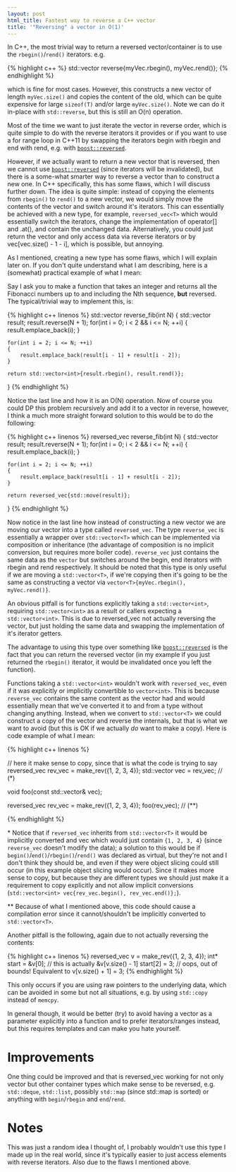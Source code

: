 ```yaml
---
layout: post
html_title: Fastest way to reverse a C++ vector
title: '"Reversing" a vector in O(1)'
---
```


In C++, the most trivial way to return a reversed vector/container is to use the `rbegin()`/`rend()` iterators. e.g.

{% highlight c++ %}
std::vector<int> reverse{myVec.rbegin(), myVec.rend()};
{% endhighlight %}

which is fine for most cases. However, this constructs a new vector of length `myVec.size()` and copies the content of the old, which can be quite expensive for large `sizeof(T)` and/or large `myVec.size()`. Note we can do it in-place with `std::reverse`, but this is still an O(n) operation.

Most of the time we want to just iterate the vector in reverse order, which is quite simple to do with the reverse iterators it provides or if you want to use a for range loop in C++11 by swapping the iterators begin with rbegin and end with rend, e.g. with [`boost::reversed`](boost_reversed).

However, if we actually want to return a new vector that is reversed, then we cannot use [`boost::reversed`](boost_reversed) (since iterators will be invalidated), but there is a some-what smarter way to reverse a vector than to construct a new one. In C++ specifically, this has some flaws, which I will discuss further down. The idea is quite simple: instead of copying the elements from `rbegin()` to `rend()` to a new vector, we would simply move the contents of the vector and switch around it's iterators. This can essentially be achieved
with a new type, for example, `reversed_vec<T>` which would essentially switch the iterators, change the implementation of operator[] and .at(), and contain the unchanged data. Alternatively, you could just return the vector and only access data via reverse iterators or by vec[vec.size() - 1 - i], which is possible, but annoying.

As I mentioned, creating a new type has some flaws, which I will explain later on. If you don't quite understand what I am describing, here is a (somewhat) practical example of what I mean:

Say I ask you to make a function that takes an integer and returns all the Fibonacci numbers up to and including the Nth sequence, __but__ reversed. The typical/trivial way to implement this, is:

{% highlight c++ linenos %}
std::vector<int> reverse_fib(int N)
{
    std::vector<int> result;
    result.reverse(N + 1);
    for(int i = 0; i < 2 && i <= N; ++i)
    {
        result.emplace_back(i);
    }

    for(int i = 2; i <= N; ++i)
    {
        result.emplace_back(result[i - 1] + result[i - 2]);
    }

    return std::vector<int>{result.rbegin(), result.rend()};
}
{% endhighlight %}

Notice the last line and how it is an O(N) operation. Now of course you could DP this problem recursively and add it to a vector in reverse, however, I think a much more straight forward solution to this would be to do the following:

{% highlight c++ linenos %}
reversed_vec<int> reverse_fib(int N)
{
    std::vector<int> result;
    result.reverse(N + 1);
    for(int i = 0; i < 2 && i <= N; ++i)
    {
        result.emplace_back(i);
    }

    for(int i = 2; i <= N; ++i)
    {
        result.emplace_back(result[i - 1] + result[i - 2]);     
    }

    return reversed_vec{std::move(result)};
}
{% endhighlight %}

Now notice in the last line how instead of constructing a new vector we are moving our vector into a type called `reversed_vec`. The type `reverse_vec` is essentially a wrapper over `std::vector<T>` which can be implemented via composition or inheritance (the advantage of composition is no implicit conversion, but requires more boiler code). `reverse_vec` just contains the same data as the `vector` but switches around the begin, end iterators with rbegin and rend respectively. It should be noted
that this type is only useful if we are moving a `std::vector<T>`, if we're copying then it's going to be the same as constructing a vector via `vector<T>{myVec.rbegin(), myVec.rend()}`.

An obvious pitfall is for functions explicitly taking a `std::vector<int>`, requiring `std::vector<int>` as a result or callers expecting a `std::vector<int>`. This is due to reversed_vec not actually reversing the vector, but just holding the same data and swapping the implementation of it's iterator getters.

The advantage to using this type over something like [`boost::reversed`](boost_reversed) is the fact that you can return the reversed vector (in my example if you just returned the `rbegin()` iterator, it would be invalidated once you left the function).

Functions taking a `std::vector<int>` wouldn't work with `reversed_vec`, even if it was explicitly or implicitly convertible to `vector<int>`. This is because `reverse_vec` contains the same content as the vector had and would essentially mean that we've converted it to and from a type without changing anything. Instead, when we convert to `std::vector<T>` we could construct a copy of the vector and reverse the internals, but that is what we want to avoid (but this is OK if we actually *do* want to make a copy). Here is code example of what I mean:

{% highlight c++ linenos %}

// here it make sense to copy, since that is what the code is trying to say
reversed_vec rev_vec = make_rev({1, 2, 3, 4});
std::vector<int> vec = rev_vec; // (*)


void foo(const std::vector<int>& vec);

reversed_vec rev_vec = make_rev({1, 2, 3, 4});
foo(rev_vec); // (**)

{% endhighlight %}


\* Notice that if `reversed_vec` inherits from `std::vector<T>` it would be implicitly converted and vec which would just contain `{1, 2, 3, 4}` (since `reverse_vec` doesn't modify the data); a solution to this would be if `begin()`/`end()`/`rbegin()`/`rend()` was declared as virtual, but they're not and I don't think they should be, and even if they were object slicing could still occur (in this example object slicing would occur). Since it makes more sense to copy, but because they are
different types we should just make it a requirement to copy explicitly and not allow implicit conversions (`std::vector<int> vec{rev_vec.begin(), rev_vec.end()};`). 

\** Because of what I mentioned above, this code should cause a compilation error since it cannot/shouldn't be implicitly converted to `std::vector<T>`.

Another pitfall is the following, again due to not actually reversing the contents:

{% highlight c++ linenos %}
reversed_vec<int> v = make_rev({1, 2, 3, 4});
int* start = &v[0]; // this is actually &v[v.size() - 1]
start[2] = 3; // oops, out of bounds! Equivalent to v[v.size() + 1] = 3;
{% endhighlight %}

This only occurs if you are using raw pointers to the underlying data, which can be avoided in some but not all situations, e.g. by using `std::copy` instead of `memcpy`.

In general though, it would be better (try) to avoid having a vector as a parameter explicitly into a function and to prefer iterators/ranges instead, but this requires templates and can make you hate yourself.

# Improvements

One thing could be improved and that is reversed_vec working for not only vector but other container types which make sense to be reversed, e.g. `std::deque`, `std::list`, possibly `std::map` (since std::map is sorted) or anything with `begin`/`rbegin` and `end`/`rend`.

# Notes

This was just a random idea I thought of, I probably wouldn't use this type I made up in the real world, since it's typically easier to just access elements with reverse iterators. Also due to the flaws I mentioned above.

[boost_reversed]: http://www.boost.org/doc/libs/1_43_0/libs/range/doc/html/range/reference/adaptors/reference/reversed.html
